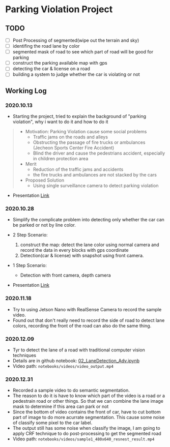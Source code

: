 # Parking Violation Project

## TODO

* [ ] Post Processing of segmented(wipe out the terrain and sky)
* [ ] identifing the road lane by color 
* [ ] segmented mask of road to see which part of road will be good for parking
* [ ] construct the parking available map with gps
* [ ] detecting the car & license on a road
* [ ] building a system to judge whether the car is violating or not

## Working Log

### 2020.10.13 

* Starting the project, tried to explain the background of "parking violation", why i want to do it and how to do it

> * Motivation: Parking Violation cause some social problems
>     - Traffic jams on the roads and alleys
>     - Obstructing the passage of fire trucks or ambulances (Jecheon Sports Center Fire Accident)
>     - Blind the driver and cause the pedestrians accident, especially in children protection area
> * Merit
>     - Reduction of the traffic jams and accidents
>     - the fire trucks and ambulances are not stacked by the cars
> * Proposed Solution
>     - Using single surveillance camera to detect parking violation

* Presentation [Link](https://docs.google.com/presentation/d/1Af0SZjW4oYmFpdPG1FyUAO3Z2HnYC5EpY74rYYtB3UI/edit?usp=sharing) 

### 2020.10.28

* Simplify the complicate problem into detecting only whether the car can be parked or not by line color. 
* 2 Step Scenario:
    1. construct the map: detect the lane color using normal camera and record the data in every blocks with gps coordinate
    2. Detection(car & license) with snapshot using front camera.
* 1 Step Scenario: 
    - Detection with front camera, depth camera 

* Presentation [Link](https://docs.google.com/presentation/d/1Ahgvk7S3Tn3T3DzfhwayoOMTe-9A2Qn5V91xyOyq6wI/edit?usp=sharing)

### 2020.11.18

* Try to using Jetson Nano with RealSense Camera to record the sample video.
* Found out that don't really need to record the side of road to detect lane colors, recording the front of the road can also do the same thing.

### 2020.12.09

* Tyr to detect the lane of a road with traditional computer vision techniques
* Details are in github notebook: [02_LaneDetection_Adv.ipynb](https://nbviewer.jupyter.org/github/simonjisu/parking_violation/blob/master/notebooks/02_LaneDetection_Adv.ipynb)
* Video path: `notebooks/videos/video_output.mp4`

### 2020.12.31

* Recorded a sample video to do semantic segmentation. 
* The reason to do it is have to know which part of the video is a road or a pedestrain road or other things. So that we can combine the lane image mask to determine if this area can park or not
* Since the bottom of video contains the front of car, have to cut bottom part of image to do more acurrate segmentation. This cause some noise of classify some pixel to the car label.
* The output still has some noise when classify the image, I am going to apply CRF technique to do post-processing to get the segmented road
* Video path: `notebooks/videos/sample1_480x640_resnest_result.mp4`

